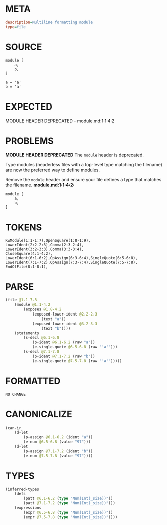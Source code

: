 # META
~~~ini
description=Multiline formatting module
type=file
~~~
# SOURCE
~~~roc
module [
	a,
	b,
]

a = 'a'
b = 'a'
~~~
# EXPECTED
MODULE HEADER DEPRECATED - module.md:1:1:4:2
# PROBLEMS
**MODULE HEADER DEPRECATED**
The `module` header is deprecated.

Type modules (headerless files with a top-level type matching the filename) are now the preferred way to define modules.

Remove the `module` header and ensure your file defines a type that matches the filename.
**module.md:1:1:4:2:**
```roc
module [
	a,
	b,
]
```


# TOKENS
~~~zig
KwModule(1:1-1:7),OpenSquare(1:8-1:9),
LowerIdent(2:2-2:3),Comma(2:3-2:4),
LowerIdent(3:2-3:3),Comma(3:3-3:4),
CloseSquare(4:1-4:2),
LowerIdent(6:1-6:2),OpAssign(6:3-6:4),SingleQuote(6:5-6:8),
LowerIdent(7:1-7:2),OpAssign(7:3-7:4),SingleQuote(7:5-7:8),
EndOfFile(8:1-8:1),
~~~
# PARSE
~~~clojure
(file @1.1-7.8
	(module @1.1-4.2
		(exposes @1.8-4.2
			(exposed-lower-ident @2.2-2.3
				(text "a"))
			(exposed-lower-ident @3.2-3.3
				(text "b"))))
	(statements
		(s-decl @6.1-6.8
			(p-ident @6.1-6.2 (raw "a"))
			(e-single-quote @6.5-6.8 (raw "'a'")))
		(s-decl @7.1-7.8
			(p-ident @7.1-7.2 (raw "b"))
			(e-single-quote @7.5-7.8 (raw "'a'")))))
~~~
# FORMATTED
~~~roc
NO CHANGE
~~~
# CANONICALIZE
~~~clojure
(can-ir
	(d-let
		(p-assign @6.1-6.2 (ident "a"))
		(e-num @6.5-6.8 (value "97")))
	(d-let
		(p-assign @7.1-7.2 (ident "b"))
		(e-num @7.5-7.8 (value "97"))))
~~~
# TYPES
~~~clojure
(inferred-types
	(defs
		(patt @6.1-6.2 (type "Num(Int(_size))"))
		(patt @7.1-7.2 (type "Num(Int(_size))")))
	(expressions
		(expr @6.5-6.8 (type "Num(Int(_size))"))
		(expr @7.5-7.8 (type "Num(Int(_size))"))))
~~~
